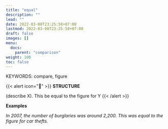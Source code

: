 ```yaml
---
title: "equal"
description: ""
lead: ""
date: 2022-03-08T23:25:58+07:00
lastmod: 2022-03-08T23:25:58+07:00
draft: false
images: []
menu:
  docs:
    parent: "comparison"
weight: 100
toc: false
---
```


KEYWORDS: compare, figure

{{< alert icon="🌱" >}}
**STRUCTURE**

(describe X). This be equal to the figure for Y
{{< /alert >}}

**Examples**

_In 2007, the number of burglaries was around 2,200. This was equal to the figure for car thefts._
